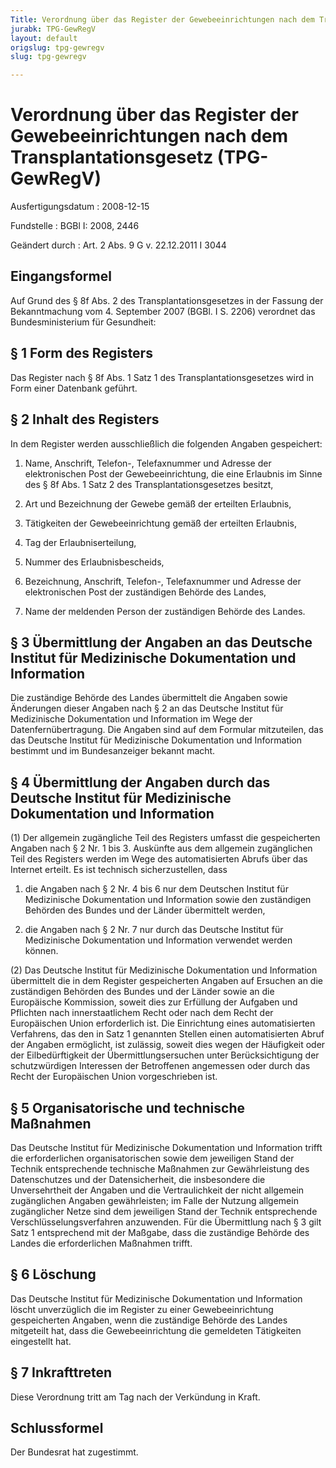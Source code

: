 ```yaml
---
Title: Verordnung über das Register der Gewebeeinrichtungen nach dem Transplantationsgesetz
jurabk: TPG-GewRegV
layout: default
origslug: tpg-gewregv
slug: tpg-gewregv

---
```


# Verordnung über das Register der Gewebeeinrichtungen nach dem Transplantationsgesetz (TPG-GewRegV)

Ausfertigungsdatum
:   2008-12-15

Fundstelle
:   BGBl I: 2008, 2446

Geändert durch
:   Art. 2 Abs. 9 G v. 22.12.2011 I 3044


## Eingangsformel

Auf Grund des § 8f Abs. 2 des Transplantationsgesetzes in der Fassung
der Bekanntmachung vom 4. September 2007 (BGBl. I S. 2206) verordnet
das Bundesministerium für Gesundheit:


## § 1 Form des Registers

Das Register nach § 8f Abs. 1 Satz 1 des Transplantationsgesetzes wird
in Form einer Datenbank geführt.


## § 2 Inhalt des Registers

In dem Register werden ausschließlich die folgenden Angaben
gespeichert:

1.  Name, Anschrift, Telefon-, Telefaxnummer und Adresse der
    elektronischen Post der Gewebeeinrichtung, die eine Erlaubnis im Sinne
    des § 8f Abs. 1 Satz 2 des Transplantationsgesetzes besitzt,


2.  Art und Bezeichnung der Gewebe gemäß der erteilten Erlaubnis,


3.  Tätigkeiten der Gewebeeinrichtung gemäß der erteilten Erlaubnis,


4.  Tag der Erlaubniserteilung,


5.  Nummer des Erlaubnisbescheids,


6.  Bezeichnung, Anschrift, Telefon-, Telefaxnummer und Adresse der
    elektronischen Post der zuständigen Behörde des Landes,


7.  Name der meldenden Person der zuständigen Behörde des Landes.





## § 3 Übermittlung der Angaben an das Deutsche Institut für Medizinische Dokumentation und Information

Die zuständige Behörde des Landes übermittelt die Angaben sowie
Änderungen dieser Angaben nach § 2 an das Deutsche Institut für
Medizinische Dokumentation und Information im Wege der
Datenfernübertragung. Die Angaben sind auf dem Formular mitzuteilen,
das das Deutsche Institut für Medizinische Dokumentation und
Information bestimmt und im Bundesanzeiger bekannt macht.


## § 4 Übermittlung der Angaben durch das Deutsche Institut für Medizinische Dokumentation und Information

(1) Der allgemein zugängliche Teil des Registers umfasst die
gespeicherten Angaben nach § 2 Nr. 1 bis 3. Auskünfte aus dem
allgemein zugänglichen Teil des Registers werden im Wege des
automatisierten Abrufs über das Internet erteilt. Es ist technisch
sicherzustellen, dass

1.  die Angaben nach § 2 Nr. 4 bis 6 nur dem Deutschen Institut für
    Medizinische Dokumentation und Information sowie den zuständigen
    Behörden des Bundes und der Länder übermittelt werden,


2.  die Angaben nach § 2 Nr. 7 nur durch das Deutsche Institut für
    Medizinische Dokumentation und Information verwendet werden können.




(2) Das Deutsche Institut für Medizinische Dokumentation und
Information übermittelt die in dem Register gespeicherten Angaben auf
Ersuchen an die zuständigen Behörden des Bundes und der Länder sowie
an die Europäische Kommission, soweit dies zur Erfüllung der Aufgaben
und Pflichten nach innerstaatlichem Recht oder nach dem Recht der
Europäischen Union erforderlich ist. Die Einrichtung eines
automatisierten Verfahrens, das den in Satz 1 genannten Stellen einen
automatisierten Abruf der Angaben ermöglicht, ist zulässig, soweit
dies wegen der Häufigkeit oder der Eilbedürftigkeit der
Übermittlungsersuchen unter Berücksichtigung der schutzwürdigen
Interessen der Betroffenen angemessen oder durch das Recht der
Europäischen Union vorgeschrieben ist.


## § 5 Organisatorische und technische Maßnahmen

Das Deutsche Institut für Medizinische Dokumentation und Information
trifft die erforderlichen organisatorischen sowie dem jeweiligen Stand
der Technik entsprechende technische Maßnahmen zur Gewährleistung des
Datenschutzes und der Datensicherheit, die insbesondere die
Unversehrtheit der Angaben und die Vertraulichkeit der nicht allgemein
zugänglichen Angaben gewährleisten; im Falle der Nutzung allgemein
zugänglicher Netze sind dem jeweiligen Stand der Technik entsprechende
Verschlüsselungsverfahren anzuwenden. Für die Übermittlung nach § 3
gilt Satz 1 entsprechend mit der Maßgabe, dass die zuständige Behörde
des Landes die erforderlichen Maßnahmen trifft.


## § 6 Löschung

Das Deutsche Institut für Medizinische Dokumentation und Information
löscht unverzüglich die im Register zu einer Gewebeeinrichtung
gespeicherten Angaben, wenn die zuständige Behörde des Landes
mitgeteilt hat, dass die Gewebeeinrichtung die gemeldeten Tätigkeiten
eingestellt hat.


## § 7 Inkrafttreten

Diese Verordnung tritt am Tag nach der Verkündung in Kraft.


## Schlussformel

Der Bundesrat hat zugestimmt.


